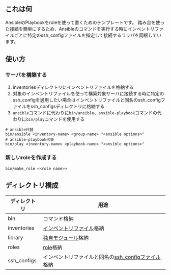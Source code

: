 これは何
---------------------

AnsibleのPlaybookをroleを使って書くためのテンプレートです。
踏み台を使った接続を簡単にするため、Ansibleのコマンドを実行する時にインベントリファイルごとに特定のssh_configファイルを指定して接続するラッパを同梱しています。

使い方
---------------------

### サーバを構築する

1. inventoriesディレクトリにインベントリファイルを格納する
2. 対象のインベントリファイルを使って構築対象サーバに接続する時に特定のssh_configを適用したい場合はインベントリファイルと同名のssh_configファイルをssh_configsディレクトリに格納する
3. `ansible`コマンドに代わりに`bin/ansible`、`ansible-playbook`コマンドの代わりに`bin/play`コマンドを使用する

```
# ansible代替
bin/ansible <inventory-name> <group-name> "<ansible options>"
# ansible-playbook代替
bin/play <inventory-name> <playbook-name> "<ansible options>"
```

### 新しいroleを作成する

```
bin/make_role <<role name>>
```

ディレクトリ構成
---------------------

|ディレクトリ|用途|
|------------|----|
|bin         |コマンド格納|
|inventories |[インベントリファイル](http://docs.ansible.com/intro_inventory.html)格納|
|library     |[独自モジュール](http://docs.ansible.com/developing_modules.html)格納|
|roles       |[role](http://docs.ansible.com/playbooks_roles.html)格納|
|ssh_configs |インベントリファイルと同名の[ssh_configファイル](http://www.openbsd.org/cgi-bin/man.cgi/OpenBSD-current/man5/ssh_config.5)格納

